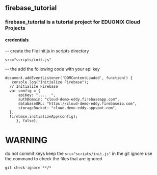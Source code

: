 ## firebase_tutorial

### firebase_tutorial  is a tutorial project for EDUONIX Cloud Projects

####  credentials
-- create the file init.js in scripts directory

 `` src="scripts/init.js" ``

-- the add the following code with your api key

`` document.addEventListener('DOMContentLoaded', function() { ``   
 ``    console.log("Initialize Firebase");  ``  
  ``   // Initialize Firebase  ``  
  ``   var config = {  ``  
  ``       apiKey: "....  ",  ``  
  ``       authDomain: "cloud-demo-eddy.firebaseapp.com",  ``  
  ``       databaseURL: "https://cloud-demo-eddy.firebaseio.com",  ``  
  ``       storageBucket: "cloud-demo-eddy.appspot.com",  ``  
  ``   };  ``  
  ``   firebase.initializeApp(config);  ``  
  ``      }, false); ``  


# WARNING

do not commit keys  keep the  `` src="scripts/init.js" `` in the git ignore use the command to check the files that are ignored

 `` git check-ignore **/*  ``

